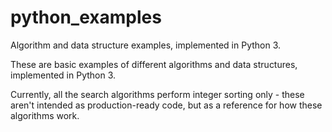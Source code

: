 # python_examples
Algorithm and data structure examples, implemented in Python 3.

These are basic examples of different algorithms and data structures, implemented in Python 3.

Currently, all the search algorithms perform integer sorting only - these aren't intended as production-ready code, but as a reference for how these algorithms work.